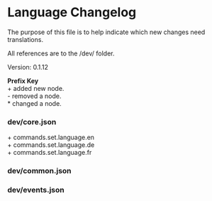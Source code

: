 # Language Changelog

The purpose of this file is to help indicate which new changes need translations.

All references are to the /dev/ folder.

Version: 0.1.12

**Prefix Key**  
\+ added new node.  
\- removed a node.   
\* changed a node.

### dev/core.json

\+ commands.set.language.en  
\+ commands.set.language.de  
\+ commands.set.language.fr  

### dev/common.json
### dev/events.json